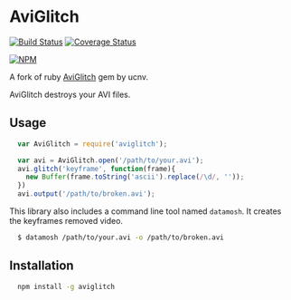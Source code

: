 # AviGlitch

[![Build Status](https://travis-ci.org/fand/node-aviglitch.svg?branch=master)](https://travis-ci.org/fand/node-aviglitch)
[![Coverage Status](https://coveralls.io/repos/fand/node-aviglitch/badge.png?branch=coveralls)](https://coveralls.io/r/fand/node-aviglitch?branch=coveralls)

[![NPM](https://nodei.co/npm/aviglitch.png?downloads=true&stars=true)](https://nodei.co/npm/aviglitch/)

A fork of ruby [AviGlitch](http://github.com/ucnv/aviglitch) gem by ucnv.

AviGlitch destroys your AVI files.

## Usage

```javascript
  var AviGlitch = require('aviglitch');

  var avi = AviGlitch.open('/path/to/your.avi');
  avi.glitch('keyframe', function(frame){
    new Buffer(frame.toString('ascii').replace(/\d/, ''));
  })
  avi.output('/path/to/broken.avi');
```

This library also includes a command line tool named `datamosh`.
It creates the keyframes removed video.

```sh
  $ datamosh /path/to/your.avi -o /path/to/broken.avi
```

## Installation

```sh
  npm install -g aviglitch
```
